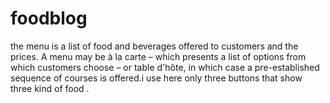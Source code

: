 # foodblog

the menu is a list of food and beverages offered to customers and the prices. A menu may be à la carte – which presents a list of options from which customers choose – or table d'hôte, in which case a pre-established sequence of courses is offered.i use here only three buttons that show three kind of food .
